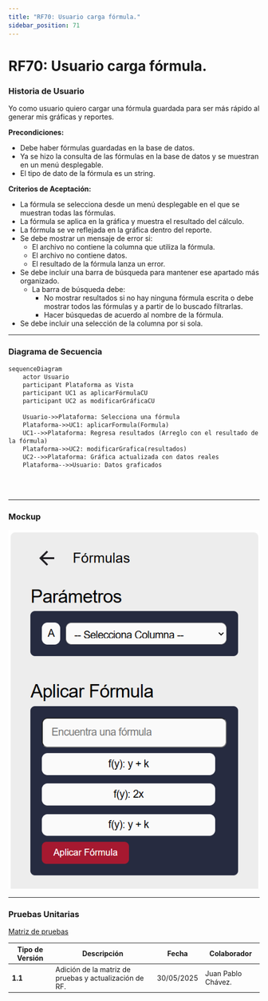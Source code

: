```yaml
---
title: "RF70: Usuario carga fórmula."  
sidebar_position: 71
---
```


# RF70: Usuario carga fórmula.

### Historia de Usuario

Yo como usuario quiero cargar una fórmula guardada para ser más rápido al generar mis gráficas y reportes.

  **Precondiciones:**
  - Debe haber fórmulas guardadas en la base de datos.
  - Ya se hizo la consulta de las fórmulas en la base de datos y se muestran en un menú desplegable.
  - El tipo de dato de la fórmula es un string. 

  **Criterios de Aceptación:**
  - La fórmula se selecciona desde un menú desplegable en el que se muestran todas las fórmulas.
  - La fórmula se aplica en la gráfica y muestra el resultado del cálculo. 
  - La fórmula se ve reflejada en la gráfica dentro del reporte.
  - Se debe mostrar un mensaje de error si:
    - El archivo no contiene la columna que utiliza la fórmula.
    - El archivo no contiene datos.
    - El resultado de la fórmula lanza un error.
  - Se debe incluir una barra de búsqueda para mantener ese apartado más organizado.
    - La barra de búsqueda debe:
      - No mostrar resultados si no hay ninguna fórmula escrita o debe mostrar todos las fórmulas y a partir de lo buscado filtrarlas.
      - Hacer búsquedas de acuerdo al nombre de la fórmula.
  - Se debe incluir una selección de la columna por si sola.
  
---


### Diagrama de Secuencia

```mermaid
sequenceDiagram
    actor Usuario
    participant Plataforma as Vista
    participant UC1 as aplicarFórmulaCU
    participant UC2 as modificarGráficaCU

    Usuario->>Plataforma: Selecciona una fórmula
    Plataforma->>UC1: aplicarFormula(Formula)
    UC1-->>Plataforma: Regresa resultados (Arreglo con el resultado de la fórmula)
    Plataforma->>UC2: modificarGrafica(resultados)
    UC2-->>Plataforma: Gráfica actualizada con datos reales
    Plataforma-->>Usuario: Datos graficados
    
  
    
```

---

### Mockup

![Mockup](./mockups/RF70Mockup.png)


---

### Pruebas Unitarias 
[Matriz de pruebas](https://docs.google.com/spreadsheets/d/1W-JW32dTsfI22-Yl5LydMhiu-oXHH_xo3hWvK6FHeLw/edit?gid=1374043065#gid=1374043065)

| **Tipo de Versión** | **Descripción** | **Fecha**  | **Colaborador** |
| ------------------- | --------------- | ---------- | --------------- |
| **1.1** | Adición de la matriz de pruebas y actualización de RF.  | 30/05/2025 | Juan Pablo Chávez. |
